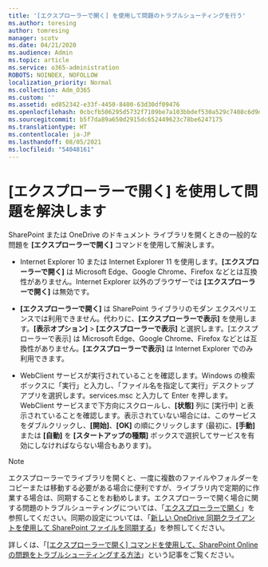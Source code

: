 ```yaml
---
title: '[エクスプローラーで開く] を使用して問題のトラブルシューティングを行う'
ms.author: toresing
author: tomresing
manager: scotv
ms.date: 04/21/2020
ms.audience: Admin
ms.topic: article
ms.service: o365-administration
ROBOTS: NOINDEX, NOFOLLOW
localization_priority: Normal
ms.collection: Adm_O365
ms.custom: ''
ms.assetid: ed852342-e33f-4450-8400-63d30df09476
ms.openlocfilehash: 0cbcfb506295d5732f7109be7a103bbdef530a529c7408c6d9d45a7b38a89915
ms.sourcegitcommit: b5f7da89a650d2915dc652449623c78be6247175
ms.translationtype: HT
ms.contentlocale: ja-JP
ms.lasthandoff: 08/05/2021
ms.locfileid: "54048161"
---
```

# <a name="fix-problems-with-open-with-explorer"></a>[エクスプローラーで開く] を使用して問題を解決します

SharePoint または OneDrive のドキュメント ライブラリを開くときの一般的な問題を **[エクスプローラーで開く]** コマンドを使用して解決します。 
  
- Internet Explorer 10 または Internet Explorer 11 を使用します。**[エクスプローラーで開く]** は Microsoft Edge、Google Chrome、Firefox などとは互換性がありません。Internet Explorer 以外のブラウザーでは **[エクスプローラーで開く]** は無効です。 
    
- **[エクスプローラーで開く]** は SharePoint ライブラリのモダン エクスペリエンスでは利用できません。代わりに、**[エクスプローラーで表示]** を使用します。**[表示オプション]** \> **[エクスプローラーで表示]** と選択します。[エクスプローラーで表示] は Microsoft Edge、Google Chrome、Firefox などとは互換性がありません。**[エクスプローラーで表示]** は Internet Explorer でのみ利用できます。 
    
- WebClient サービスが実行されていることを確認します。Windows の検索ボックスに「実行」と入力し、「ファイル名を指定して実行」デスクトップ アプリを選択します。services.msc と入力して Enter を押します。WebClient サービスまで下方向にスクロールし、**[状態]** 列に [実行中] と表示されていることを確認します。表示されていない場合には、このサービスをダブルクリックし、**[開始]**、**[OK]** の順にクリックします (最初に、**[手動]** または **[自動]** を **[スタートアップの種類]** ボックスで選択してサービスを有効にしなければならない場合もあります)。 
    
> [!NOTE]
> エクスプローラーでライブラリを開くと、一度に複数のファイルやフォルダーをコピーまたは移動する必要がある場合に便利ですが、ライブラリ内で定期的に作業する場合は、同期することをお勧めします。エクスプローラーで開く場合に関する問題のトラブルシューティングについては、「[エクスプローラーで開く](https://go.microsoft.com/fwlink/?linkid=871665)」を参照してください。同期の設定については、「[新しい OneDrive 同期クライアントを使用して SharePoint ファイルを同期する](https://go.microsoft.com/fwlink/?linkid=871666)」を参照してください。
  
詳しくは、「[[エクスプローラーで開く] コマンドを使用して、SharePoint Online の問題をトラブルシューティングする方法](https://docs.microsoft.com/sharepoint/support/lists-and-libraries/troubleshoot-issues-using-open-with-explorer)」という記事をご覧ください。 
  

